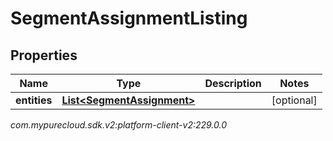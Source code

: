 # SegmentAssignmentListing


## Properties

| Name | Type | Description | Notes |
| ------------ | ------------- | ------------- | ------------- |
| **entities** | [**List&lt;SegmentAssignment&gt;**](SegmentAssignment) |  |  [optional] |




_com.mypurecloud.sdk.v2:platform-client-v2:229.0.0_
